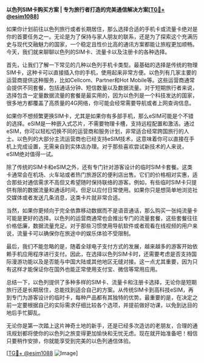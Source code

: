 **以色列SIM卡购买方案 | 专为旅行者打造的完美通信解决方案[[TG💪+ @esim1088](https://t.me/s/esim1088)]**

如果你计划前往以色列旅行或者长期居住，那么选择合适的手机卡或流量卡绝对是你的首要任务之一。无论是为了保持与家人朋友的联系，还是为了探索这个充满历史与现代交融魅力的国家，一个稳定且性价比高的通讯方案都能让旅程更加顺畅。今天，我们就来聊聊以色列的SIM卡、流量卡以及注册卡的各种选择。

首先，让我们了解一下常见的几种以色列手机卡类型。最基础的选择是传统的物理SIM卡，这种卡可以直接插入你的手机，使用起来非常方便。以色列有几家主要的运营商提供这种服务，比如Cellcom、Partner和Hot Mobile等。这些运营商通常会提供不同套餐，包括通话分钟、短信数量以及数据流量。对于短期旅行者来说，选择包含一定量数据流量的套餐是最实用的，因为以色列是一个科技发达的国家，很多地方都覆盖了高质量的4G网络，你可能会经常需要导航或者上网查询信息。

如果你不想频繁更换SIM卡，尤其是如果你有多部手机，那么eSIM可能是个不错的选择。eSIM是一种嵌入式芯片，不需要物理卡槽，支持远程配置和激活。通过eSIM，你可以轻松切换不同的运营商和服务计划，非常适合经常跨国旅行的人士。以色列的大部分主流运营商也已经支持eSIM技术，这意味着你可以直接在手机上完成设置，无需亲自到实体店办理。对于那些喜欢尝试新技术的人来说，eSIM绝对值得一试。

除了传统的SIM卡和eSIM之外，还有专门针对游客设计的临时SIM卡套餐。这类卡通常会在机场、火车站或者热门旅游区的便利店出售。它们的价格相对实惠，适合那些对通信需求不高但又希望随时保持联络的游客。例如，有些临时SIM卡只提供有限的数据流量和通话时间，但足以应付日常使用。如果你只是想简单地浏览社交媒体或者发送几条消息，这类卡片就非常合适。

当然，如果你更倾向于完全依靠移动数据而不是语音通话，那么购买一张纯流量卡可能是更好的选择。以色列的运营商通常也会推出专门的流量套餐，这些套餐往往价格低廉，数据流量充足。对于那些习惯使用导航软件或者观看在线视频的用户来说，流量卡可以确保你在旅途中的娱乐体验不受限制。

最后，我们不能忽略的是，随着全球电子支付方式的发展，越来越多的游客开始依赖手机应用程序进行支付。因此，在选择以色列SIM卡时，还需要考虑是否支持国际漫游功能以及是否能与中国大陆或其他地区无缝对接。这一点尤其重要，因为只有这样才能保证你在国外也能正常使用支付宝、微信等常用应用。

总结一下，以色列提供了多种多样的SIM卡、流量卡和注册卡选择，无论你是短期旅行还是长期居住，总能找到适合自己的方案。从传统SIM卡到高科技eSIM，再到专门为游客设计的临时卡，每种产品都有其独特的优势。最重要的是，在决定之前一定要根据自己的实际需求仔细比较各个选项，并提前做好功课，以免到达目的地后手忙脚乱。

无论你是第一次踏上这片神奇土地的新手，还是已经多次造访的老朋友，合理的通讯规划都将使你的以色列之旅变得更加愉快和无忧无虑。现在就开始准备吧！相信只要稍作安排，你就能享受到完美的以色列通信体验。

[[TG💪+ @esim1088](https://t.me/s/esim1088) ![Image](https://i.postimg.cc/4NQfJmqS/Snipaste-2025-05-13-00-14-12.png)]